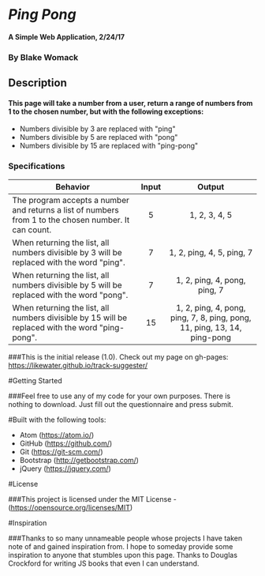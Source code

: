 # _Ping Pong_

#### A Simple Web Application, 2/24/17

### By Blake Womack

## Description

#### This page will take a number from a user, return a range of numbers from 1 to the chosen number, but with the following exceptions:

* Numbers divisible by 3 are replaced with "ping"
* Numbers divisible by 5 are replaced with "pong"
* Numbers divisible by 15 are replaced with "ping-pong"

### Specifications

| Behavior |   Input   |   Output   |
|----------|:---------:|:----------:|
| The program accepts a number and returns a list of numbers from 1 to the chosen number. It can count.| 5 | 1, 2, 3, 4, 5 |
| When returning the list, all numbers divisible by 3 will be replaced with the word "ping".| 7 | 1, 2, ping, 4, 5, ping, 7 |
| When returning the list, all numbers divisible by 5 will be replaced with the word "pong". | 7  | 1, 2, ping, 4, pong, ping, 7 |
| When returning the list, all numbers divisible by 15 will be replaced with the word "ping-pong". | 15 | 1, 2, ping, 4, pong, ping, 7, 8, ping, pong, 11, ping, 13, 14, ping-pong|

###This is the initial release (1.0). Check out my page on gh-pages: https://likewater.github.io/track-suggester/

#Getting Started

###Feel free to use any of my code for your own purposes. There is nothing to download. Just fill out the questionnaire and press submit.

#Built with the following tools:

* Atom (https://atom.io/)
* GitHub (https://github.com/)
* Git (https://git-scm.com/)
* Bootstrap (http://getbootstrap.com/)
* jQuery (https://jquery.com/)

#License

###This project is licensed under the MIT License - (https://opensource.org/licenses/MIT)

#Inspiration

###Thanks to so many unnameable people whose projects I have taken note of and gained inspiration from. I hope to someday provide some inspiration to anyone that stumbles upon this page. Thanks to Douglas Crockford for writing JS books that even I can understand.
